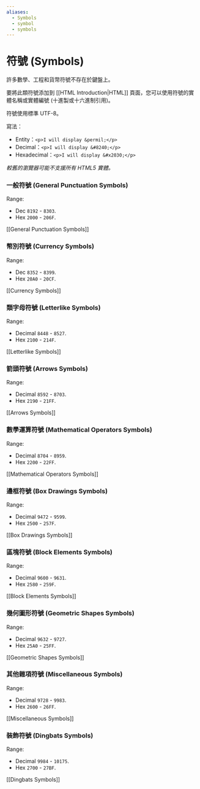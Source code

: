 ```yaml
---
aliases:
  - Symbols
  - symbol
  - symbols
---
```

# 符號 (Symbols)

許多數學、工程和貨幣符號不存在於鍵盤上。

要將此類符號添加到 [[HTML Introduction|HTML]] 頁面，您可以使用符號的實體名稱或實體編號 (十進製或十六進制引用)。

符號使用標準 UTF-8。

寫法：

- Entity：`<p>I will display &permil;</p>`
- Decimal：`<p>I will display &#8240;</p>`
- Hexadecimal：`<p>I will display &#x2030;</p>`

_較舊的瀏覽器可能不支援所有 HTML5 實體。_

### 一般符號 (General Punctuation Symbols)

Range:

- Dec `8192` - `8303`.
- Hex `2000` - `206F`.

[[General Punctuation Symbols]]

### 幣別符號 (Currency Symbols)

Range:

- Dec `8352` - `8399`.
- Hex `20A0` - `20CF`.

[[Currency Symbols]]

### 類字母符號 (Letterlike Symbols)

Range:

- Decimal `8448` - `8527`. 
- Hex `2100` - `214F`.

[[Letterlike Symbols]]

### 箭頭符號 (Arrows Symbols)

Range:

- Decimal `8592` - `8703`.
- Hex `2190` - `21FF`.

[[Arrows Symbols]]

### 數學運算符號 (Mathematical Operators Symbols)

Range:

- Decimal `8704` - `8959`.
- Hex `2200` - `22FF`.

[[Mathematical Operators Symbols]]

### 邊框符號 (Box Drawings Symbols)

Range:

- Decimal `9472` - `9599`.
- Hex `2500` - `257F`.

[[Box Drawings Symbols]]

### 區塊符號 (Block Elements Symbols)

Range:

- Decimal `9600` - `9631`.
- Hex `2580` - `259F`.

[[Block Elements Symbols]]

### 幾何圖形符號 (Geometric Shapes Symbols)

Range:

- Decimal `9632` - `9727`.
- Hex `25A0` - `25FF`.

[[Geometric Shapes Symbols]]

### 其他雜項符號 (Miscellaneous Symbols)

Range:

- Decimal `9728` - `9983`.
- Hex `2600` - `26FF`.

[[Miscellaneous Symbols]]

### 裝飾符號 (Dingbats Symbols)

Range:

- Decimal `9984` - `10175`.
- Hex `2700` - `27BF`.

[[Dingbats Symbols]]

